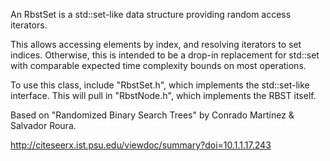 An RbstSet is a std::set-like data structure providing random access iterators.

This allows accessing elements by index, and resolving iterators to set indices.
Otherwise, this is intended to be a drop-in replacement for std::set with
comparable expected time complexity bounds on most operations.

To use this class, include "RbstSet.h", which implements the std::set-like
interface.  This will pull in "RbstNode.h", which implements the RBST itself.

Based on "Randomized Binary Search Trees" by Conrado Martínez & Salvador Roura.

http://citeseerx.ist.psu.edu/viewdoc/summary?doi=10.1.1.17.243
